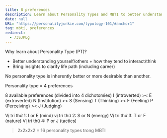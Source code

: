 ```yaml
---
title: 8 preferences
description: Learn about Personality Types and MBTI to better understand yourself and others, improve interactions, and gain insights for personal growth and career direction using four key preference pairs.
date: null
URL: "https://personalityjunkie.com/typology-101/#anchor1"
tag: mbti, preferences
redirect:
  - /3SJPLg
---
```


Why learn about Personality Type (PT)?

- Better understanding yourself/others + how they tend to interact/think
- Bring insights to clarify life path (including career)

No personality type is inherently better or more desirable than another.

Personality type = 4 preferences

8 available preferences (divided into 4 dichotomies)
I (introverted) >< E (extroverted)
N (Institution) >< S (Sensing)
T (Thinking) >< F (Feeling)
P (Perceiving) >< J (Judging)

Vị trí thứ 1: I or E (mind)
vị trí thứ 2: S or N (energy)
Vị trí thứ 3: T or F (nature)
Vị trí thứ 4: P or J (tactics)

> 2x2x2x2 = 16 personality types trong MBTI

